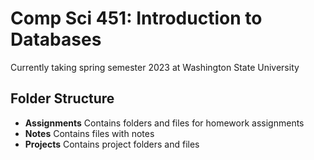 # Comp Sci 451: Introduction to Databases

Currently taking spring semester 2023 at Washington State University

## Folder Structure

- **Assignments** Contains folders and files for homework assignments
- **Notes** Contains files with notes
- **Projects** Contains project folders and files